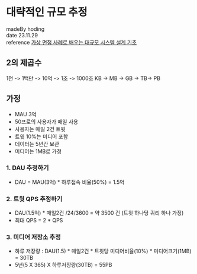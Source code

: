 # 대략적인 규모 추정 
madeBy hoding  
date 23.11.29  
reference [가상 면접 사례로 배우는 대규모 시스템 설계 기초](https://product.kyobobook.co.kr/detail/S000001033116)    

## 2의 제곱수
1천 -> 1백만 -> 10억 -> 1조 -> 1000조
KB -> MB -> GB -> TB-> PB

## 가정
- MAU 3억
- 50프로의 사용자가 매일 사용
- 사용자는 매일 2건 트윗
- 트윗 10%는 미디어 포함
- 데이터는 5년간 보관
- 미디어는 1MB로 가정

### 1. DAU 추정하기
- DAU = MAU(3억) * 하루접속 비율(50%) = 1.5억

### 2. 트윗 QPS 추정하기
- DAU(1.5억) * 매일2건 /24/3600 = 약 3500 건 (트윗 하나당 쿼리 하나 가정)
- 최대 QPS = 2 * QPS

### 3. 미디어 저장소 추정
- 하루 저장량 : DAU(1.5) * 매일2건 * 트윗당 미디어비율(10%) * 미디어크기(1MB) = 30TB
- 5년(5 X 365) X 하루저장량(30TB) = 55PB